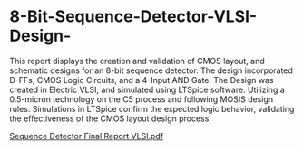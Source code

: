 # 8-Bit-Sequence-Detector-VLSI-Design-
This report displays the creation and validation of CMOS layout, and schematic 
designs for an 8-bit sequence detector. The design incorporated D-FFs, CMOS Logic 
Circuits, and a 4-Input AND Gate. The Design was created in Electric VLSI, and 
simulated using LTSpice software. Utilizing a 0.5-micron technology on the C5 process 
and following MOSIS design rules. Simulations in LTSpice confirm the expected logic 
behavior, validating the effectiveness of the CMOS layout design process

[Sequence Detector Final Report VLSI.pdf](https://github.com/user-attachments/files/17466332/Sequence.Detector.Final.Report.VLSI.pdf)

